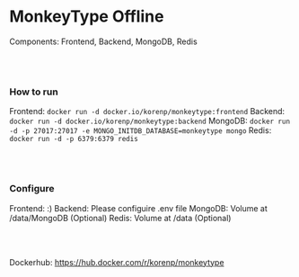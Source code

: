 # MonkeyType Offline

Components: Frontend, Backend, MongoDB, Redis

<br />
<br />

### How to run
Frontend: `docker run -d docker.io/korenp/monkeytype:frontend`
Backend: `docker run -d docker.io/korenp/monkeytype:backend`
MongoDB: `docker run -d -p 27017:27017 -e MONGO_INITDB_DATABASE=monkeytype mongo`
Redis: `docker run -d -p 6379:6379 redis`

<br />
<br />

### Configure
Frontend: :)
Backend: Please configuire .env file
MongoDB: Volume at /data/MongoDB (Optional)
Redis: Volume at /data (Optional)

<br />
<br />

Dockerhub: https://hub.docker.com/r/korenp/monkeytype
